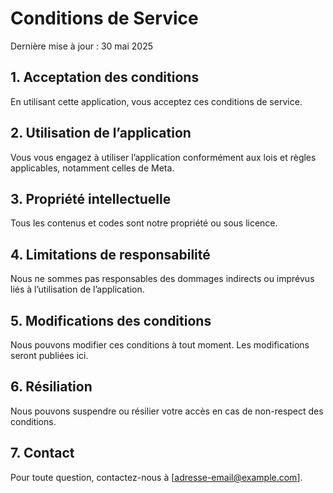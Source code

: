 # Conditions de Service

Dernière mise à jour : 30 mai 2025

## 1. Acceptation des conditions

En utilisant cette application, vous acceptez ces conditions de service.

## 2. Utilisation de l’application

Vous vous engagez à utiliser l’application conformément aux lois et règles applicables, notamment celles de Meta.

## 3. Propriété intellectuelle

Tous les contenus et codes sont notre propriété ou sous licence.

## 4. Limitations de responsabilité

Nous ne sommes pas responsables des dommages indirects ou imprévus liés à l’utilisation de l’application.

## 5. Modifications des conditions

Nous pouvons modifier ces conditions à tout moment. Les modifications seront publiées ici.

## 6. Résiliation

Nous pouvons suspendre ou résilier votre accès en cas de non-respect des conditions.

## 7. Contact

Pour toute question, contactez-nous à [adresse-email@example.com].

